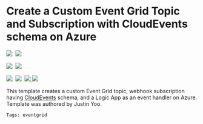 # Create a Custom Event Grid Topic and Subscription with CloudEvents schema on Azure

<IMG SRC="https://azbotstorage.blob.core.windows.net/badges/101-event-grid-cloudevents/PublicLastTestDate.svg" />&nbsp;
<IMG SRC="https://azbotstorage.blob.core.windows.net/badges/101-event-grid-cloudevents/PublicDeployment.svg" />&nbsp;

<IMG SRC="https://azbotstorage.blob.core.windows.net/badges/101-event-grid-cloudevents/FairfaxLastTestDate.svg" />&nbsp;
<IMG SRC="https://azbotstorage.blob.core.windows.net/badges/101-event-grid-cloudevents/FairfaxDeployment.svg" />&nbsp;

<IMG SRC="https://azbotstorage.blob.core.windows.net/badges/101-event-grid-cloudevents/BestPracticeResult.svg" />&nbsp;
<IMG SRC="https://azbotstorage.blob.core.windows.net/badges/101-event-grid-cloudevents/CredScanResult.svg" />&nbsp;
<a href="https://portal.azure.com/#create/Microsoft.Template/uri/https%3A%2F%2Fraw.githubusercontent.com%2FAzure%2Fazure-quickstart-templates%2Fmaster%2F101-event-grid-cloudevents%2Fazuredeploy.json" target="_blank">
    <img src="http://azuredeploy.net/deploybutton.png"/>
</a>
<a href="http://armviz.io/#/?load=https%3A%2F%2Fraw.githubusercontent.com%2FAzure%2Fazure-quickstart-templates%2Fmaster%2F101-event-grid-cloudevents%2Fazuredeploy.json" target="_blank">
    <img src="http://armviz.io/visualizebutton.png"/>
</a>

This template creates a custom Event Grid topic, webhook subscription having [CloudEvents](https://cloudevents.io) schema, and a Logic App as an event handler on Azure. Template was authored by Justin Yoo.

`Tags: eventgrid`
